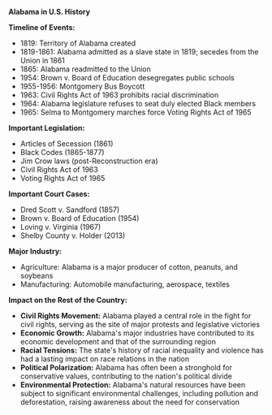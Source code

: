 **Alabama in U.S. History**

**Timeline of Events:**

* 1819: Territory of Alabama created
* 1819-1861: Alabama admitted as a slave state in 1819; secedes from the Union in 1861
* 1865: Alabama readmitted to the Union
* 1954: Brown v. Board of Education desegregates public schools
* 1955-1956: Montgomery Bus Boycott
* 1963: Civil Rights Act of 1963 prohibits racial discrimination
* 1964: Alabama legislature refuses to seat duly elected Black members
* 1965: Selma to Montgomery marches force Voting Rights Act of 1965

**Important Legislation:**

* Articles of Secession (1861)
* Black Codes (1865-1877)
* Jim Crow laws (post-Reconstruction era)
* Civil Rights Act of 1963
* Voting Rights Act of 1965

**Important Court Cases:**

* Dred Scott v. Sandford (1857)
* Brown v. Board of Education (1954)
* Loving v. Virginia (1967)
* Shelby County v. Holder (2013)

**Major Industry:**

* Agriculture: Alabama is a major producer of cotton, peanuts, and soybeans
* Manufacturing: Automobile manufacturing, aerospace, textiles

**Impact on the Rest of the Country:**

* **Civil Rights Movement:** Alabama played a central role in the fight for civil rights, serving as the site of major protests and legislative victories
* **Economic Growth:** Alabama's major industries have contributed to its economic development and that of the surrounding region
* **Racial Tensions:** The state's history of racial inequality and violence has had a lasting impact on race relations in the nation
* **Political Polarization:** Alabama has often been a stronghold for conservative values, contributing to the nation's political divide
* **Environmental Protection:** Alabama's natural resources have been subject to significant environmental challenges, including pollution and deforestation, raising awareness about the need for conservation